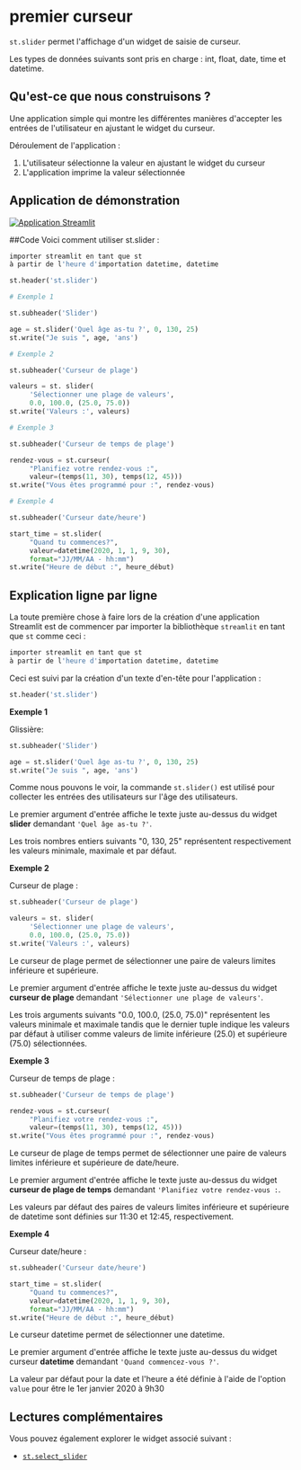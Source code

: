 # premier curseur

`st.slider` permet l'affichage d'un widget de saisie de curseur.

Les types de données suivants sont pris en charge : int, float, date, time et datetime.

## Qu'est-ce que nous construisons ?

Une application simple qui montre les différentes manières d'accepter les entrées de l'utilisateur en ajustant le widget du curseur.

Déroulement de l'application :
1. L'utilisateur sélectionne la valeur en ajustant le widget du curseur
2. L'application imprime la valeur sélectionnée

## Application de démonstration

[![Application Streamlit](https://static.streamlit.io/badges/streamlit_badge_black_white.svg)](https://share.streamlit.io/dataprofessor/st.slider/)


##Code
Voici comment utiliser st.slider :

```python
importer streamlit en tant que st
à partir de l'heure d'importation datetime, datetime

st.header('st.slider')

# Exemple 1

st.subheader('Slider')

age = st.slider('Quel âge as-tu ?', 0, 130, 25)
st.write("Je suis ", age, 'ans')

# Exemple 2

st.subheader('Curseur de plage')

valeurs = st. slider(
     'Sélectionner une plage de valeurs',
     0.0, 100.0, (25.0, 75.0))
st.write('Valeurs :', valeurs)

# Exemple 3

st.subheader('Curseur de temps de plage')

rendez-vous = st.curseur(
     "Planifiez votre rendez-vous :",
     valeur=(temps(11, 30), temps(12, 45)))
st.write("Vous êtes programmé pour :", rendez-vous)

# Exemple 4

st.subheader('Curseur date/heure')

start_time = st.slider(
     "Quand tu commences?",
     valeur=datetime(2020, 1, 1, 9, 30),
     format="JJ/MM/AA - hh:mm")
st.write("Heure de début :", heure_début)

```

## Explication ligne par ligne
La toute première chose à faire lors de la création d'une application Streamlit est de commencer par importer la bibliothèque `streamlit` en tant que `st` comme ceci :
```python
importer streamlit en tant que st
à partir de l'heure d'importation datetime, datetime
```

Ceci est suivi par la création d'un texte d'en-tête pour l'application :
```python
st.header('st.slider')
```

**Exemple 1**

Glissière:

```python
st.subheader('Slider')

age = st.slider('Quel âge as-tu ?', 0, 130, 25)
st.write("Je suis ", age, 'ans')
```

Comme nous pouvons le voir, la commande `st.slider()`
est utilisé pour collecter les entrées des utilisateurs sur l'âge des utilisateurs.

Le premier argument d'entrée affiche le texte juste au-dessus du widget **slider** demandant `'Quel âge as-tu ?'`.

Les trois nombres entiers suivants "0, 130, 25" représentent respectivement les valeurs minimale, maximale et par défaut.

**Exemple 2**

Curseur de plage :

```python
st.subheader('Curseur de plage')

valeurs = st. slider(
     'Sélectionner une plage de valeurs',
     0.0, 100.0, (25.0, 75.0))
st.write('Valeurs :', valeurs)
```

Le curseur de plage permet de sélectionner une paire de valeurs limites inférieure et supérieure.

Le premier argument d'entrée affiche le texte juste au-dessus du widget **curseur de plage** demandant `'Sélectionner une plage de valeurs'`.

Les trois arguments suivants "0.0, 100.0, (25.0, 75.0)" représentent les valeurs minimale et maximale tandis que le dernier tuple indique les valeurs par défaut à utiliser comme valeurs de limite inférieure (25.0) et supérieure (75.0) sélectionnées.

**Exemple 3**

Curseur de temps de plage :

```python
st.subheader('Curseur de temps de plage')

rendez-vous = st.curseur(
     "Planifiez votre rendez-vous :",
     valeur=(temps(11, 30), temps(12, 45)))
st.write("Vous êtes programmé pour :", rendez-vous)
```

Le curseur de plage de temps permet de sélectionner une paire de valeurs limites inférieure et supérieure de date/heure.

Le premier argument d'entrée affiche le texte juste au-dessus du widget **curseur de plage de temps** demandant `'Planifiez votre rendez-vous :`.

Les valeurs par défaut des paires de valeurs limites inférieure et supérieure de datetime sont définies sur 11:30 et 12:45, respectivement.

**Exemple 4**

Curseur date/heure :

```python
st.subheader('Curseur date/heure')

start_time = st.slider(
     "Quand tu commences?",
     valeur=datetime(2020, 1, 1, 9, 30),
     format="JJ/MM/AA - hh:mm")
st.write("Heure de début :", heure_début)
```

Le curseur datetime permet de sélectionner une datetime.

Le premier argument d'entrée affiche le texte juste au-dessus du widget curseur **datetime** demandant `'Quand commencez-vous ?'`.

La valeur par défaut pour la date et l'heure a été définie à l'aide de l'option `value` pour être le 1er janvier 2020 à 9h30

## Lectures complémentaires
Vous pouvez également explorer le widget associé suivant :
- [`st.select_slider`](https://docs.streamlit.io/library/api-reference/widgets/st.select_slider)